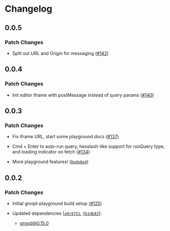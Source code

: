 # Changelog

## 0.0.5

### Patch Changes

- Split out URL and Origin for messaging ([#142](https://github.com/FormidableLabs/groqd/pull/142))

## 0.0.4

### Patch Changes

- Init editor iframe with postMessage instead of query params ([#140](https://github.com/FormidableLabs/groqd/pull/140))

## 0.0.3

### Patch Changes

- Fix iframe URL, start some playground docs ([#137](https://github.com/FormidableLabs/groqd/pull/137))

- Cmd + Enter to auto-run query, twoslash-like support for runQuery type, and loading indicator on fetch ([#134](https://github.com/FormidableLabs/groqd/pull/134))

- More playground features! ([`0ade8e4`](https://github.com/FormidableLabs/groqd/commit/0ade8e4afd03d1731d0ac3048cedd5c51d05eb83))

## 0.0.2

### Patch Changes

- Initial groqd-playground build setup ([#125](https://github.com/FormidableLabs/groqd/pull/125))

- Updated dependencies [[`a9c9751`](https://github.com/FormidableLabs/groqd/commit/a9c97515e59f028549dc62a6cceb617c732684b6), [`fb14b82`](https://github.com/FormidableLabs/groqd/commit/fb14b827b608593e2e203bfc09622047ddc2d770)]:
  - groqd@0.15.0
